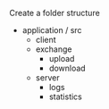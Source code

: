 Create a folder structure
- application / src
    - client
    - exchange
        - upload
        - download
    - server
        - logs
        - statistics